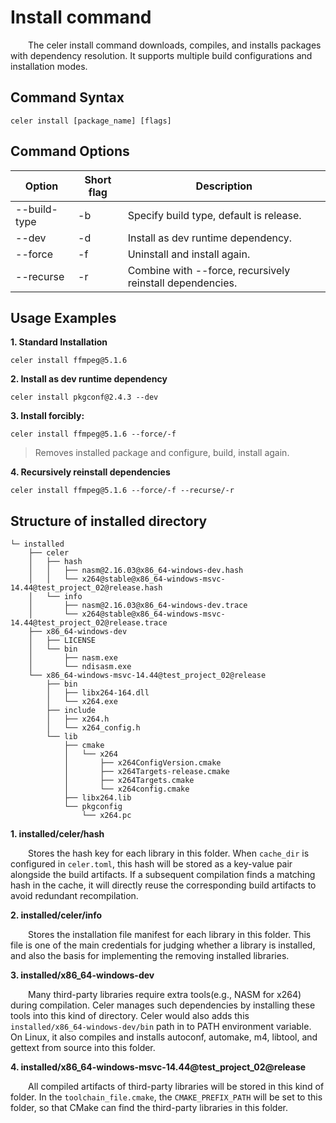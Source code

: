 # Install command

&emsp;&emsp;The celer install command downloads, compiles, and installs packages with dependency resolution. It supports multiple build configurations and installation modes.

## Command Syntax

```shell
celer install [package_name] [flags]  
```

## Command Options

| Option	        | Short flag | Description                                              |
| ----------------- | ---------- | ---------------------------------------------------------|
| --build-type	    | -b	     | Specify build type, default is release.                  |
| --dev             | -d         | Install as dev runtime dependency.                       |
| --force	        | -f	     | Uninstall and install again.                             |
| --recurse	        | -r	     | Combine with --force, recursively reinstall dependencies.|

## Usage Examples

**1. Standard Installation**

```shell
celer install ffmpeg@5.1.6
```

**2. Install as dev runtime dependency**

```shell
celer install pkgconf@2.4.3 --dev  
```

**3. Install forcibly:**

```shell
celer install ffmpeg@5.1.6 --force/-f
```
>Removes installed package and configure, build, install again.

**4. Recursively reinstall dependencies**

```shell
celer install ffmpeg@5.1.6 --force/-f --recurse/-r
```

## Structure of installed directory

```
└─ installed
    ├── celer
    │   ├── hash
    │   │   ├── nasm@2.16.03@x86_64-windows-dev.hash
    │   │   └── x264@stable@x86_64-windows-msvc-14.44@test_project_02@release.hash
    │   └── info
    │       ├── nasm@2.16.03@x86_64-windows-dev.trace
    │       └── x264@stable@x86_64-windows-msvc-14.44@test_project_02@release.trace
    ├── x86_64-windows-dev
    │   ├── LICENSE
    │   └── bin
    │       ├── nasm.exe
    │       └── ndisasm.exe
    └── x86_64-windows-msvc-14.44@test_project_02@release
        ├── bin
        │   ├── libx264-164.dll
        │   └── x264.exe
        ├── include
        │   ├── x264.h
        │   └── x264_config.h
        └── lib
            ├── cmake
            │   └── x264
            │       ├── x264ConfigVersion.cmake
            │       ├── x264Targets-release.cmake
            │       ├── x264Targets.cmake
            │       └── x264config.cmake
            ├── libx264.lib
            └── pkgconfig
                └── x264.pc
```

**1. installed/celer/hash**  

&emsp;&emsp;Stores the hash key for each library in this folder. When `cache_dir` is configured in `celer.toml`, this hash will be stored as a key-value pair alongside the build artifacts. If a subsequent compilation finds a matching hash in the cache, it will directly reuse the corresponding build artifacts to avoid redundant recompilation.  

**2. installed/celer/info** 

&emsp;&emsp;Stores the installation file manifest for each library in this folder. This file is one of the main credentials for judging whether a library is installed, and also the basis for implementing the removing installed libraries.  

**3. installed/x86_64-windows-dev** 

&emsp;&emsp;Many third-party libraries require extra tools(e.g., NASM for x264) during compilation. Celer manages such dependencies by installing these tools into this kind of directory. Celer would also adds this `installed/x86_64-windows-dev/bin` path in to PATH environment variable. On Linux, it also compiles and installs autoconf, automake, m4, libtool, and gettext from source into this folder. 

**4. installed/x86_64-windows-msvc-14.44@test_project_02@release** 

&emsp;&emsp;All compiled artifacts of third-party libraries will be stored in this kind of folder. In the `toolchain_file.cmake`, the `CMAKE_PREFIX_PATH` will be set to this folder, so that CMake can find the third-party libraries in this folder.
